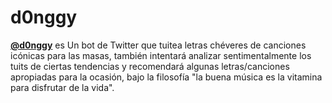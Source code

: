 # d0nggy

**[@d0nggy](https://twitter.com/d0nggy)** es Un bot de Twitter que tuitea letras chéveres de canciones icónicas para las masas, también intentará analizar sentimentalmente los tuits de ciertas tendencias y recomendará algunas letras/canciones apropiadas para la ocasión, bajo la filosofía "la buena música es la vitamina para disfrutar de la vida".
